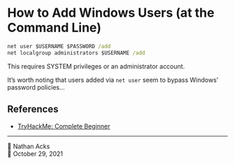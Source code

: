 # How to Add Windows Users (at the Command Line)

```bat
net user $USERNAME $PASSWORD /add
net localgroup administrators $USERNAME /add
```

This requires SYSTEM privileges or an administrator account.

It’s worth noting that users added via `net user` seem to bypass Windows’ password policies…

## References

* [TryHackMe: Complete Beginner](tryhackme-complete-beginner.md)

- - - -

👤 Nathan Acks  
📅 October 29, 2021
